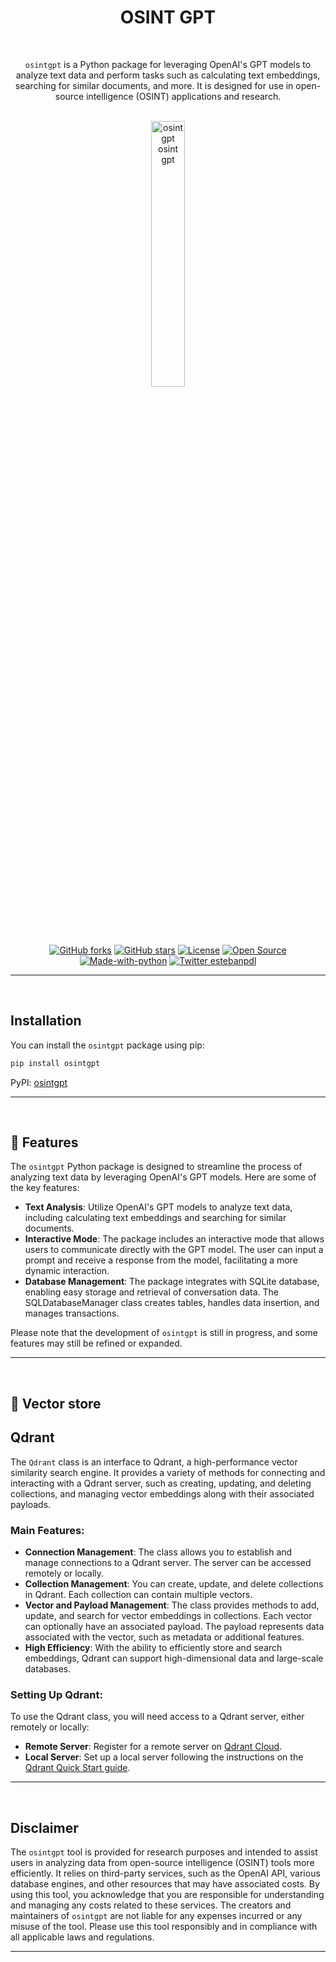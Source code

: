 <div align="center">

# **OSINT GPT**

<br />

`osintgpt` is a Python package for leveraging OpenAI's GPT models to analyze text data and perform tasks such as calculating text embeddings, searching for similar documents, and more. It is designed for use in open-source intelligence (OSINT) applications and research.

<br />

<img src="https://raw.githubusercontent.com/estebanpdl/osintgpt/main/images/osintgpt.png" alt="osintgpt osint gpt" width="33%" height="33%" />

<br />
<br />

[![GitHub forks](https://img.shields.io/github/forks/estebanpdl/osintgpt.svg?style=social&label=Fork&maxAge=2592000)](https://GitHub.com/estebanpdl/osintgpt/network/)
[![GitHub stars](https://img.shields.io/github/stars/estebanpdl/osintgpt?style=social)](https://github.com/estebanpdl/osintgpt/stargazers)
[![License](https://img.shields.io/badge/License-Apache%202.0-blue.svg)](https://github.com/estebanpdl/osintgpt/blob/main/LICENCE)
[![Open Source](https://badges.frapsoft.com/os/v1/open-source.svg?v=103)](https://twitter.com/estebanpdl)
[![Made-with-python](https://img.shields.io/badge/Made%20with-Python-1f425f.svg)](https://www.python.org/)
[![Twitter estebanpdl](https://badgen.net/badge/icon/twitter?icon=twitter&label)](https://twitter.com/estebanpdl)

</div>

<hr />
<br />

## **Installation**

You can install the `osintgpt` package using pip:

```bash
pip install osintgpt
```

PyPI: [osintgpt](https://pypi.org/project/osintgpt/)

<hr />
<br />

## 🚀 **Features**

The `osintgpt` Python package is designed to streamline the process of analyzing text data by leveraging OpenAI's GPT models. Here are some of the key features:

- **Text Analysis**: Utilize OpenAI's GPT models to analyze text data, including calculating text embeddings and searching for similar documents.
- **Interactive Mode**: The package includes an interactive mode that allows users to communicate directly with the GPT model. The user can input a prompt and receive a response from the model, facilitating a more dynamic interaction.
- **Database Management**: The package integrates with SQLite database, enabling easy storage and retrieval of conversation data. The SQLDatabaseManager class creates tables, handles data insertion, and manages transactions.

Please note that the development of `osintgpt` is still in progress, and some features may still be refined or expanded.

<hr />
<br />


## 💾 **Vector store**

<h2>Qdrant</h2>

The `Qdrant` class is an interface to Qdrant, a high-performance vector similarity search engine. It provides a variety of methods for connecting and interacting with a Qdrant server, such as creating, updating, and deleting collections, and managing vector embeddings along with their associated payloads.

<h3>Main Features:</h3>

- **Connection Management**: The class allows you to establish and manage connections to a Qdrant server. The server can be accessed remotely or locally.
- **Collection Management**: You can create, update, and delete collections in Qdrant. Each collection can contain multiple vectors.
- **Vector and Payload Management**: The class provides methods to add, update, and search for vector embeddings in collections. Each vector can optionally have an associated payload. The payload represents data associated with the vector, such as metadata or additional features.
- **High Efficiency**: With the ability to efficiently store and search embeddings, Qdrant can support high-dimensional data and large-scale databases.

<h3>Setting Up Qdrant:</h3>

To use the Qdrant class, you will need access to a Qdrant server, either remotely or locally:

- **Remote Server**: Register for a remote server on [Qdrant Cloud](https://cloud.qdrant.io/).
- **Local Server**: Set up a local server following the instructions on the [Qdrant Quick Start guide](https://qdrant.tech/documentation/quick_start/).


<hr />
<br />


## **Disclaimer**

The `osintgpt` tool is provided for research purposes and intended to assist users in analyzing data from open-source intelligence (OSINT) tools more efficiently. It relies on third-party services, such as the OpenAI API, various database engines, and other resources that may have associated costs. By using this tool, you acknowledge that you are responsible for understanding and managing any costs related to these services. The creators and maintainers of `osintgpt` are not liable for any expenses incurred or any misuse of the tool. Please use this tool responsibly and in compliance with all applicable laws and regulations.

<hr />
<br />
